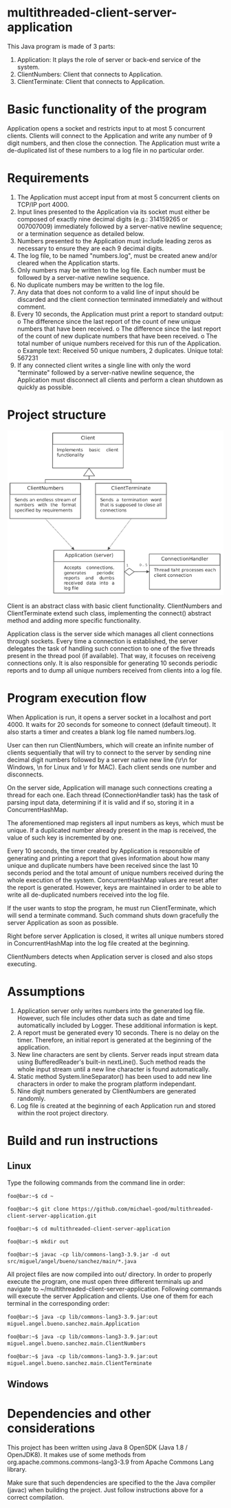 # multithreaded-client-server-application
This Java program is made of 3 parts:
  1. Application: It plays the role of server or back-end service of the system.
  2. ClientNumbers: Client that connects to Application.
  3. ClientTerminate: Client that connects to Application.
  
# Basic functionality of the program
Application opens a socket and restricts input to at most 5 concurrent
clients. Clients will connect to the Application and write any number of 9 digit
numbers, and then close the connection. The Application must write a de-duplicated
list of these numbers to a log file in no particular order.

# Requirements
1. The Application must accept input from at most 5 concurrent clients on
TCP/IP port 4000.
2. Input lines presented to the Application via its socket must either be
composed of exactly nine decimal digits (e.g.: 314159265 or 007007009)
immediately followed by a server-native newline sequence; or a termination
sequence as detailed below.
3. Numbers presented to the Application must include leading zeros as
necessary to ensure they are each 9 decimal digits.
4. The log file, to be named "numbers.log", must be created anew and/or
cleared when the Application starts.
5. Only numbers may be written to the log file. Each number must be followed
by a server-native newline sequence.
6. No duplicate numbers may be written to the log file.
7. Any data that does not conform to a valid line of input should be discarded
and the client connection terminated immediately and without comment.
8. Every 10 seconds, the Application must print a report to standard output:
o The difference since the last report of the count of new unique
numbers that have been received.
o The difference since the last report of the count of new duplicate
numbers that have been received.
o The total number of unique numbers received for this run of the
Application.
o Example text: Received 50 unique numbers, 2 duplicates. Unique
total: 567231
9. If any connected client writes a single line with only the word "terminate"
followed by a server-native newline sequence, the Application must
disconnect all clients and perform a clean shutdown as quickly as possible.

# Project structure

![alt text](/docs/classes-scheme-extended.png)

Client is an abstract class with basic client functionality. ClientNumbers and ClientTerminate extend such class, implementing the connect() abstract method and adding more specific functionality.

Application class is the server side which manages all client connections through sockets. Every time a connection is established, the server delegates the task of handling such connection to one of 
the five threads present in the thread pool (if available). That way, it focuses on receiveng connections only. It is also responsible for generating 10 seconds periodic reports and to dump all unique 
numbers received from clients into a log file.

# Program execution flow

When Application is run, it opens a server socket in a localhost and port 4000. It waits for 20 seconds for someone to connect (default timeout). It also starts a timer
and creates a blank log file named numbers.log.

User can then run ClientNumbers, which will create an infinite number of clients sequentially that will try to connect to the server by sending 
nine decimal digit numbers followed by a server native new line (\r\n for Windows, \n for Linux and \r for MAC). Each client sends one number and disconnects.

On the server side, Application will manage such connections creating a thread for each one. Each thread (ConnectionHandler task) has the task of parsing input data,
determining if it is valid and if so, storing it in a ConcurrentHashMap. 

The aforementioned map registers all input numbers as keys, which must be unique. If a duplicated number already present in the map is received, the value of such key is incremented by one.

Every 10 seconds, the timer created by Application is responsible of generating and printing a report that gives information about how many unique and duplicate numbers have been received
since the last 10 seconds period and the total amount of unique numbers received during the whole execution of the system. ConcurrentHashMap values are reset after the report is generated. However,
keys are maintained in order to be able to write all de-duplicated numbers received into the log file.

If the user wants to stop the program, he must run ClientTerminate, which will send a terminate command. Such command shuts down gracefully the server Application as soon as possible.

Right before server Application is closed, it writes all unique numbers stored in ConcurrentHashMap into the log file created at the beginning.

ClientNumbers detects when Application server is closed and also stops executing.

# Assumptions

1. Application server only writes numbers into the generated log file. However, such file includes other data such as date and time automatically included by Logger. These additional information is kept.
2. A report must be generated every 10 seconds. There is no delay on the timer. Therefore, an initial report is generated at the beginning of the application.
3. New line characters are sent by clients. Server reads input stream data using BufferedReader's built-in nextLine(). Such method reads the whole input stream until a new line character is found automatically.
4. Static method System.lineSeparator() has been used to add new line characters in order to make the program platform independant.
5. Nine digit numbers generated by ClientNumbers are generated randomly. 
6. Log file is created at the beginning of each Application run and stored within the root project directory. 

# Build and run instructions
## Linux
Type the following commands from the command line in order:

```console
foo@bar:~$ cd ~
```
```console
foo@bar:~$ git clone https://github.com/michael-good/multithreaded-client-server-application.git
```
```console
foo@bar:~$ cd multithreaded-client-server-application
```
```console
foo@bar:~$ mkdir out
```
```console
foo@bar:~$ javac -cp lib/commons-lang3-3.9.jar -d out src/miguel/angel/bueno/sanchez/main/*.java
```

All project files are now compiled into out/ directory.
In order to properly execute the program, one must open three different terminals up and navigate to ~/multithreaded-client-server-application.
Following commands will execute the server Application and clients. Use one of them for each terminal in the corresponding order:

```console
foo@bar:~$ java -cp lib/commons-lang3-3.9.jar:out miguel.angel.bueno.sanchez.main.Application
```
```console
foo@bar:~$ java -cp lib/commons-lang3-3.9.jar:out miguel.angel.bueno.sanchez.main.ClientNumbers
```
```console
foo@bar:~$ java -cp lib/commons-lang3-3.9.jar:out miguel.angel.bueno.sanchez.main.ClientTerminate
```

## Windows

# Dependencies and other considerations
This project has been written using Java 8 OpenSDK (Java 1.8 / OpenJDK8).
It makes use of some methods from org.apache.commons.commons-lang3-3.9 from Apache Commons Lang library. 

Make sure that such dependencies are specified to the the Java compiler (javac) when building the project. Just follow instructions above for a correct compilation.

